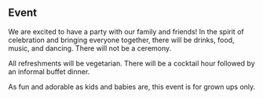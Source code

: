 ## Event

We are excited to have a party with our family and friends!  In the spirit of celebration and bringing everyone together, there will be drinks, food, music, and dancing.  There will not be a ceremony.  

All refreshments will be vegetarian.  There will be a cocktail hour followed by an informal buffet dinner.  

As fun and adorable as kids and babies are, this event is for grown ups only.    